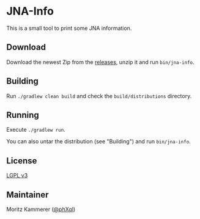 # JNA-Info

This is a small tool to print some JNA information.

## Download

Download the newest Zip from the [releases](https://github.com/phxql/jna-info/releases), unzip it and run `bin/jna-info`.

## Building

Run `./gradlew clean build` and check the `build/distributions` directory.

## Running

Execute `./gradlew run`.

You can also untar the distribution (see "Building") and run `bin/jna-info`.

## License
[LGPL v3](https://www.gnu.org/licenses/lgpl.html)

## Maintainer
Moritz Kammerer ([@phXql](https://github.com/phxql))